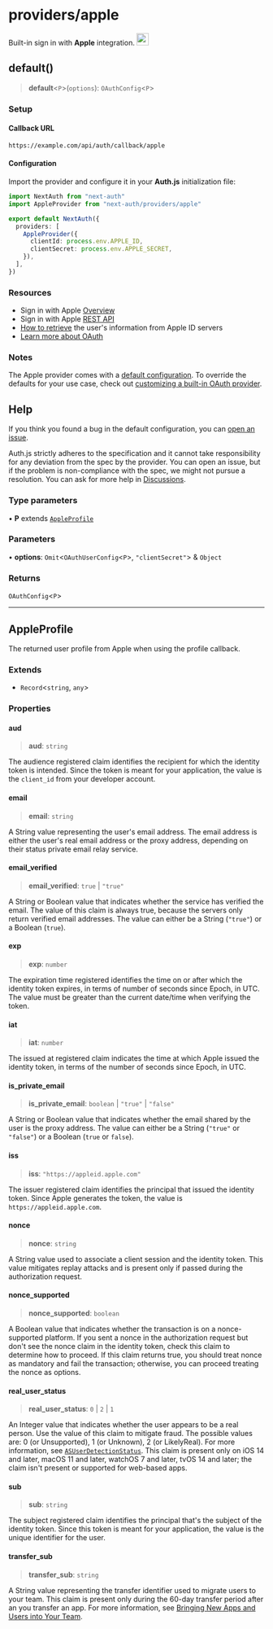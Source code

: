 # providers/apple

<div style={{display: "flex", justifyContent: "space-between", alignItems: "center"}}>
<span style={{fontSize: "1.35rem" }}>
 Built-in sign in with <b>Apple</b> integration.
</span>
<a href="https://apple.com" style={{backgroundColor: "black", padding: "12px", borderRadius: "100%" }}>
  <img style={{display: "block"}} src="https://authjs.dev/img/providers/apple.svg" width="24"/>
</a>
</div>

## default()

> **default**\<`P`\>(`options`): `OAuthConfig`\<`P`\>

### Setup

#### Callback URL
```
https://example.com/api/auth/callback/apple
```

#### Configuration

Import the provider and configure it in your **Auth.js** initialization file:

```ts title="pages/api/auth/[...nextauth].ts"
import NextAuth from "next-auth"
import AppleProvider from "next-auth/providers/apple"

export default NextAuth({
  providers: [
    AppleProvider({
      clientId: process.env.APPLE_ID,
      clientSecret: process.env.APPLE_SECRET,
    }),
  ],
})
```

### Resources

- Sign in with Apple [Overview](https://developer.apple.com/sign-in-with-apple/get-started/)
- Sign in with Apple [REST API](https://developer.apple.com/documentation/sign_in_with_apple/sign_in_with_apple_rest_api)
- [How to retrieve](https://developer.apple.com/documentation/sign_in_with_apple/sign_in_with_apple_rest_api/authenticating_users_with_sign_in_with_apple#3383773) the user's information from Apple ID servers
- [Learn more about OAuth](https://authjs.dev/concepts/oauth)

### Notes

The Apple provider comes with a [default configuration](https://github.com/nextauthjs/next-auth/blob/main/packages/core/src/providers/apple.ts). To override the defaults for your use case, check out [customizing a built-in OAuth provider](https://authjs.dev/guides/providers/custom-provider#override-default-options).

## Help

If you think you found a bug in the default configuration, you can [open an issue](https://authjs.dev/new/provider-issue).

Auth.js strictly adheres to the specification and it cannot take responsibility for any deviation from
the spec by the provider. You can open an issue, but if the problem is non-compliance with the spec,
we might not pursue a resolution. You can ask for more help in [Discussions](https://authjs.dev/new/github-discussions).

### Type parameters

• **P** extends [`AppleProfile`](apple.md#appleprofile)

### Parameters

• **options**: `Omit`\<`OAuthUserConfig`\<`P`\>, `"clientSecret"`\> & `Object`

### Returns

`OAuthConfig`\<`P`\>

***

## AppleProfile

The returned user profile from Apple when using the profile callback.

### Extends

- `Record`\<`string`, `any`\>

### Properties

#### aud

> **aud**: `string`

The audience registered claim identifies the recipient for which the identity token is intended.
Since the token is meant for your application, the value is the `client_id` from your developer account.

#### email

> **email**: `string`

A String value representing the user's email address.
The email address is either the user's real email address or the proxy address,
depending on their status private email relay service.

#### email\_verified

> **email\_verified**: `true` \| `"true"`

A String or Boolean value that indicates whether the service has verified the email.
The value of this claim is always true, because the servers only return verified email addresses.
The value can either be a String (`"true"`) or a Boolean (`true`).

#### exp

> **exp**: `number`

The expiration time registered identifies the time on or after which the identity token expires,
in terms of number of seconds since Epoch, in UTC.
The value must be greater than the current date/time when verifying the token.

#### iat

> **iat**: `number`

The issued at registered claim indicates the time at which Apple issued the identity token,
in terms of the number of seconds since Epoch, in UTC.

#### is\_private\_email

> **is\_private\_email**: `boolean` \| `"true"` \| `"false"`

A String or Boolean value that indicates whether the email shared by the user is the proxy address.
The value can either be a String (`"true"` or `"false"`) or a Boolean (`true` or `false`).

#### iss

> **iss**: `"https://appleid.apple.com"`

The issuer registered claim identifies the principal that issued the identity token.
Since Apple generates the token, the value is `https://appleid.apple.com`.

#### nonce

> **nonce**: `string`

A String value used to associate a client session and the identity token.
This value mitigates replay attacks and is present only if passed during the authorization request.

#### nonce\_supported

> **nonce\_supported**: `boolean`

A Boolean value that indicates whether the transaction is on a nonce-supported platform.
If you sent a nonce in the authorization request but don't see the nonce claim in the identity token,
check this claim to determine how to proceed.
If this claim returns true, you should treat nonce as mandatory and fail the transaction;
otherwise, you can proceed treating the nonce as options.

#### real\_user\_status

> **real\_user\_status**: `0` \| `2` \| `1`

An Integer value that indicates whether the user appears to be a real person.
Use the value of this claim to mitigate fraud. The possible values are: 0 (or Unsupported), 1 (or Unknown), 2 (or LikelyReal).
For more information, see [`ASUserDetectionStatus`](https://developer.apple.com/documentation/authenticationservices/asuserdetectionstatus).
This claim is present only on iOS 14 and later, macOS 11 and later, watchOS 7 and later, tvOS 14 and later;
the claim isn't present or supported for web-based apps.

#### sub

> **sub**: `string`

The subject registered claim identifies the principal that's the subject of the identity token.
Since this token is meant for your application, the value is the unique identifier for the user.

#### transfer\_sub

> **transfer\_sub**: `string`

A String value representing the transfer identifier used to migrate users to your team.
This claim is present only during the 60-day transfer period after an you transfer an app.
For more information, see [Bringing New Apps and Users into Your Team](https://developer.apple.com/documentation/sign_in_with_apple/bringing_new_apps_and_users_into_your_team).
